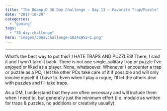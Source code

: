 ```yaml
---
title: "The D&amp;D 30 Day Challenge - Day 13 – Favorite Trap/Puzzle"
date: "2017-10-28"
categories: 
  - "gaming"
tags: 
  - "30-day-challenge"
hero: "images/30DayChallenge-1024x955-1.png"
---
```


* * *

What’s the best way to put this? I HATE TRAPS AND PUZZLES! There, I said it and I won’t take it back. There is not one single, solitary trap or puzzle I’ve enjoyed or liked as a player. None, whatsoever. Whenever I encounter a trap or puzzle as a PC, I let the other PCs take care of it if possible and will only involve myself if I have to. Even when I play a rogue, I’ll let the others deal with puzzles and I’ll take traps.

As a DM, I understand that they are often necessary and will include them when I need to, but generally just the minimum effort (i.e. module as written for traps & puzzles, no additions or creativity usually).
